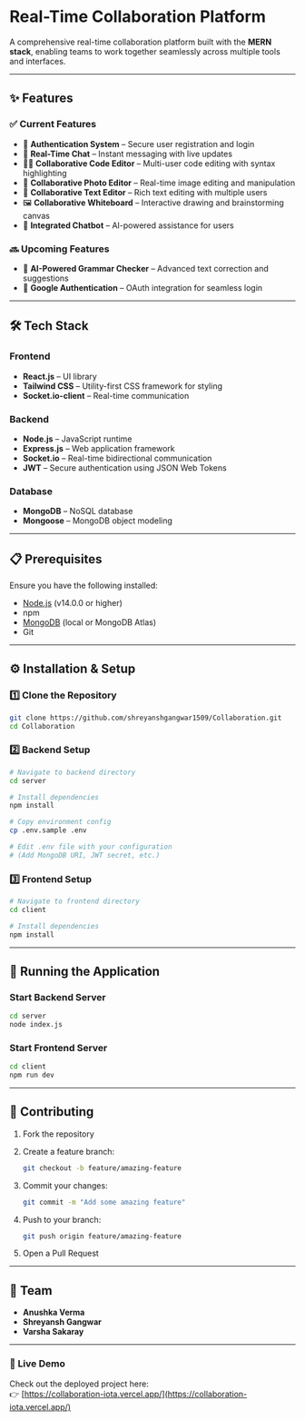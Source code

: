 # Real-Time Collaboration Platform

A comprehensive real-time collaboration platform built with the **MERN stack**, enabling teams to work together seamlessly across multiple tools and interfaces.

---

## ✨ Features

### ✅ Current Features

* 🔐 **Authentication System** – Secure user registration and login
* 💬 **Real-Time Chat** – Instant messaging with live updates
* 👨‍💻 **Collaborative Code Editor** – Multi-user code editing with syntax highlighting
* 🎨 **Collaborative Photo Editor** – Real-time image editing and manipulation
* 📝 **Collaborative Text Editor** – Rich text editing with multiple users
* 🖼️ **Collaborative Whiteboard** – Interactive drawing and brainstorming canvas
* 🤖 **Integrated Chatbot** – AI-powered assistance for users

### 🔜 Upcoming Features

* 📝 **AI-Powered Grammar Checker** – Advanced text correction and suggestions
* 🔑 **Google Authentication** – OAuth integration for seamless login

---

## 🛠️ Tech Stack

### Frontend

* **React.js** – UI library
* **Tailwind CSS** – Utility-first CSS framework for styling
* **Socket.io-client** – Real-time communication

### Backend

* **Node.js** – JavaScript runtime
* **Express.js** – Web application framework
* **Socket.io** – Real-time bidirectional communication
* **JWT** – Secure authentication using JSON Web Tokens

### Database

* **MongoDB** – NoSQL database
* **Mongoose** – MongoDB object modeling

---

## 📋 Prerequisites

Ensure you have the following installed:

* [Node.js](https://nodejs.org/) (v14.0.0 or higher)
* npm
* [MongoDB](https://www.mongodb.com/) (local or MongoDB Atlas)
* Git

---

## ⚙️ Installation & Setup

### 1️⃣ Clone the Repository

```bash
git clone https://github.com/shreyanshgangwar1509/Collaboration.git
cd Collaboration
```

### 2️⃣ Backend Setup

```bash
# Navigate to backend directory
cd server

# Install dependencies
npm install

# Copy environment config
cp .env.sample .env

# Edit .env file with your configuration
# (Add MongoDB URI, JWT secret, etc.)
```

### 3️⃣ Frontend Setup

```bash
# Navigate to frontend directory
cd client

# Install dependencies
npm install
```

---

## 🚀 Running the Application

### Start Backend Server

```bash
cd server
node index.js
```

### Start Frontend Server

```bash
cd client
npm run dev
```

---

## 🤝 Contributing

1. Fork the repository
2. Create a feature branch:

   ```bash
   git checkout -b feature/amazing-feature
   ```
3. Commit your changes:

   ```bash
   git commit -m "Add some amazing feature"
   ```
4. Push to your branch:

   ```bash
   git push origin feature/amazing-feature
   ```
5. Open a Pull Request

---

## 👥 Team

* **Anushka Verma**
* **Shreyansh Gangwar**
* **Varsha Sakaray**

---

### 🔗 Live Demo

Check out the deployed project here:  
👉 [https://collaboration-iota.vercel.app/](https://collaboration-iota.vercel.app/)






